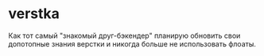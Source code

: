 # verstka
Как тот самый "знакомый друг-бэкендер" планирую обновить свои допотопные знания верстки и никогда больше не использовать флоаты.
